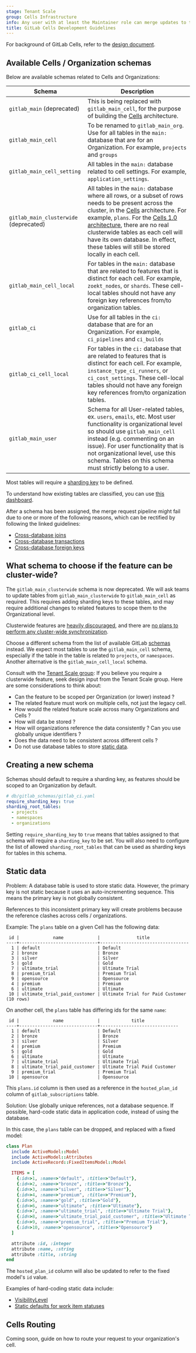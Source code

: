 ```yaml
---
stage: Tenant Scale
group: Cells Infrastructure
info: Any user with at least the Maintainer role can merge updates to this content. For details, see https://docs.gitlab.com/development/development_processes/#development-guidelines-review.
title: GitLab Cells Development Guidelines
---
```


For background of GitLab Cells, refer to the [design document](https://handbook.gitlab.com/handbook/engineering/architecture/design-documents/cells/).

## Available Cells / Organization schemas

Below are available schemas related to Cells and Organizations:

| Schema | Description |
| ------ | ----------- |
| `gitlab_main` (deprecated) | This is being replaced with `gitlab_main_cell`, for the purpose of building the [Cells](https://handbook.gitlab.com/handbook/engineering/architecture/design-documents/cells/) architecture. |
| `gitlab_main_cell`| To be renamed to `gitlab_main_org`. Use for all tables in the `main:` database that are for an Organization. For example, `projects` and `groups` |
| `gitlab_main_cell_setting` | All tables in the `main:` database related to cell settings. For example, `application_settings`. |
| `gitlab_main_clusterwide` (deprecated) | All tables in the `main:` database where all rows, or a subset of rows needs to be present across the cluster, in the [Cells](https://handbook.gitlab.com/handbook/engineering/architecture/design-documents/cells/) architecture. For example, `plans`. For the [Cells 1.0 architecture](https://handbook.gitlab.com/handbook/engineering/architecture/design-documents/cells/iterations/cells-1.0/), there are no real clusterwide tables as each cell will have its own database. In effect, these tables will still be stored locally in each cell. |
| `gitlab_main_cell_local` | For tables in the `main:` database that are related to features that is distinct for each cell. For example, `zoekt_nodes`, or `shards`. These cell-local tables should not have any foreign key references from/to organization tables. |
| `gitlab_ci` | Use for all tables in the `ci:` database that are for an Organization. For example, `ci_pipelines` and `ci_builds` |
| `gitlab_ci_cell_local` | For tables in the `ci:` database that are related to features that is distinct for each cell. For example, `instance_type_ci_runners`, or `ci_cost_settings`. These cell-local tables should not have any foreign key references from/to organization tables. |
| `gitlab_main_user` | Schema for all User-related tables, ex. `users`, `emails`, etc. Most user functionality is organizational level so should use `gitlab_main_cell` instead (e.g. commenting on an issue). For user functionality that is not organizational level, use this schema. Tables on this schema must strictly belong to a user. |

Most tables will require a [sharding key](../organization/_index.md#defining-a-sharding-key-for-all-organizational-tables) to be defined.

To understand how existing tables are classified, you can use [this dashboard](https://cells-progress-tracker-gitlab-org-tenant-scale-g-f4ad96bf01d25f.gitlab.io/schema_migration).

After a schema has been assigned, the merge request pipeline might fail due to one or more of the following reasons, which can be rectified by following the linked guidelines:

- [Cross-database joins](../database/multiple_databases.md#suggestions-for-removing-cross-database-joins)
- [Cross-database transactions](../database/multiple_databases.md#fixing-cross-database-transactions)
- [Cross-database foreign keys](../database/multiple_databases.md#foreign-keys-that-cross-databases)

## What schema to choose if the feature can be cluster-wide?

The `gitlab_main_clusterwide` schema is now deprecated.
We will ask teams to update tables from `gitlab_main_clusterwide` to `gitlab_main_cell` as required.
This requires adding sharding keys to these tables, and may require
additional changes to related features to scope them to the Organizational level.

Clusterwide features are
[heavily discouraged](https://handbook.gitlab.com/handbook/engineering/architecture/design-documents/cells/#how-do-i-decide-whether-to-move-my-feature-to-the-cluster-cell-or-organization-level),
and there are [no plans to perform any cluster-wide synchronization](https://handbook.gitlab.com/handbook/engineering/architecture/design-documents/cells/decisions/014_clusterwide_syncing_in_cells_1_0/).

Choose a different schema from the list of available GitLab [schemas](#available-cells--organization-schemas) instead.
We expect most tables to use the `gitlab_main_cell` schema, especially if the
table in the table is related to `projects`, or `namespaces`.
Another alternative is the `gitlab_main_cell_local` schema.

Consult with the [Tenant Scale group](https://handbook.gitlab.com/handbook/engineering/infrastructure-platforms/tenant-scale/):
If you believe you require a clusterwide feature, seek design input from the
Tenant Scale group.
Here are some considerations to think about:

- Can the feature to be scoped per Organization (or lower) instead ?
- The related feature must work on multiple cells, not just the legacy cell.
- How would the related feature scale across many Organizations and Cells ?
- How will data be stored ?
- How will organizations reference the data consistently ?
  Can you use globally unique identifiers ?
- Does the data need to be consistent across different cells ?
- Do not use database tables to store [static data](#static-data).

## Creating a new schema

Schemas should default to require a sharding key, as features should be scoped to an Organization by default.

```yaml
# db/gitlab_schemas/gitlab_ci.yaml
require_sharding_key: true
sharding_root_tables:
  - projects
  - namespaces
  - organizations
```

Setting `require_sharding_key` to `true` means that tables assigned to that
schema will require a `sharding_key` to be set.
You will also need to configure the list of allowed `sharding_root_tables` that can be used as sharding keys for tables in this schema.

## Static data

Problem: A database table is used to store static data.
However, the primary key is not static because it uses an auto-incrementing sequence.
This means the primary key is not globally consistent.

References to this inconsistent primary key will create problems because the
reference clashes across cells / organizations.

Example: The `plans` table on a given Cell has the following data:

```shell
 id |             name             |              title
----+------------------------------+----------------------------------
  1 | default                      | Default
  2 | bronze                       | Bronze
  3 | silver                       | Silver
  5 | gold                         | Gold
  7 | ultimate_trial               | Ultimate Trial
  8 | premium_trial                | Premium Trial
  9 | opensource                   | Opensource
  4 | premium                      | Premium
  6 | ultimate                     | Ultimate
 10 | ultimate_trial_paid_customer | Ultimate Trial for Paid Customer
(10 rows)
```

On another cell, the `plans` table has differing ids for the same `name`:

```shell
 id |             name             |            title
----+------------------------------+------------------------------
  1 | default                      | Default
  2 | bronze                       | Bronze
  3 | silver                       | Silver
  4 | premium                      | Premium
  5 | gold                         | Gold
  6 | ultimate                     | Ultimate
  7 | ultimate_trial               | Ultimate Trial
  8 | ultimate_trial_paid_customer | Ultimate Trial Paid Customer
  9 | premium_trial                | Premium Trial
 10 | opensource                   | Opensource
 ```

This `plans.id` column is then used as a reference in the `hosted_plan_id`
column of `gitlab_subscriptions` table.

Solution: Use globally unique references, not a database sequence.
If possible, hard-code static data in application code, instead of using the
database.

In this case, the `plans` table can be dropped, and replaced with a fixed model:

```ruby
class Plan
  include ActiveModel::Model
  include ActiveModel::Attributes
  include ActiveRecord::FixedItemsModel::Model

  ITEMS = [
    {:id=>1, :name=>"default", :title=>"Default"},
    {:id=>2, :name=>"bronze", :title=>"Bronze"},
    {:id=>3, :name=>"silver", :title=>"Silver"},
    {:id=>4, :name=>"premium", :title=>"Premium"},
    {:id=>5, :name=>"gold", :title=>"Gold"},
    {:id=>6, :name=>"ultimate", :title=>"Ultimate"},
    {:id=>7, :name=>"ultimate_trial", :title=>"Ultimate Trial"},
    {:id=>8, :name=>"ultimate_trial_paid_customer", :title=>"Ultimate Trial Paid Customer"},
    {:id=>9, :name=>"premium_trial", :title=>"Premium Trial"},
    {:id=>10, :name=>"opensource", :title=>"Opensource"}
  ]

  attribute :id, :integer
  attribute :name, :string
  attribute :title, :string
end
```

The `hosted_plan_id` column will also be updated to refer to the fixed model's
`id` value.

Examples of hard-coding static data include:

- [VisibilityLevel](https://gitlab.com/gitlab-org/gitlab/-/blob/5ae43dface737373c50798ccd909174bcdd9b664/lib/gitlab/visibility_level.rb#L25-27)
- [Static defaults for work item statuses](https://gitlab.com/gitlab-org/gitlab/-/merge_requests/178180)

## Cells Routing

Coming soon, guide on how to route your request to your organization's cell.
